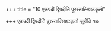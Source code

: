 +++
title = "10 एकपदी द्विपदीति पुरस्तात्स्विष्टकृतो"

+++
एकपदी द्विपदीति पुरस्तात्स्विष्टकृतो जुहोति १०